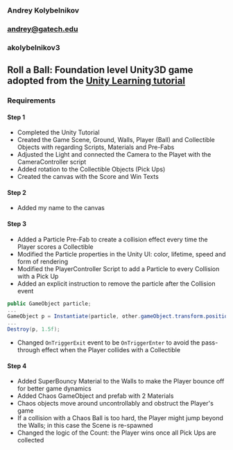 ### Andrey Kolybelnikov

### andrey@gatech.edu

### akolybelnikov3

## Roll a Ball: Foundation level Unity3D game adopted from the [Unity Learning tutorial](https://learn.unity.com/project/roll-a-ball-tutorial?uv=2019.3)

### Requirements

#### Step 1

- Completed the Unity Tutorial
- Created the Game Scene, Ground, Walls, Player (Ball) and Collectible Objects with regarding Scripts, Materials and Pre-Fabs
- Adjusted the Light and connected the Camera to the Playet with the CameraController script
- Added rotation to the Collectible Objects (Pick Ups)
- Created the canvas with the Score and Win Texts

#### Step 2

- Added my name to the canvas

#### Step 3

- Added a Particle Pre-Fab to create a collision effect every time the Player scores a Collectible
- Modified the Particle properties in the Unity UI: color, lifetime, speed and form of rendering
- Modified the PlayerController Script to add a Particle to every Collision with a Pick Up
- Added an explicit instruction to remove the particle after the Collision event

```C#
public GameObject particle;
...
GameObject p = Instantiate(particle, other.gameObject.transform.position, Quaternion.identity) as GameObject;
...
Destroy(p, 1.5f);
```

- Changed `OnTriggerExit` event to be `OnTriggerEnter` to avoid the pass-through effect when the Player collides with a Collectible

#### Step 4

- Added SuperBouncy Material to the Walls to make the Player bounce off for better game dynamics
- Added Chaos GameObject and prefab with 2 Materials
- Chaos objects move around uncontrollably and obstruct the Player's game
- If a collision with a Chaos Ball is too hard, the Player might jump beyond the Walls; in this case the Scene is re-spawned
- Changed the logic of the Count: the Player wins once all Pick Ups are collected
